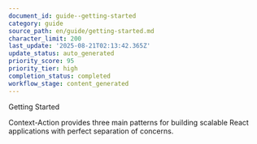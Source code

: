 ```yaml
---
document_id: guide--getting-started
category: guide
source_path: en/guide/getting-started.md
character_limit: 200
last_update: '2025-08-21T02:13:42.365Z'
update_status: auto_generated
priority_score: 95
priority_tier: high
completion_status: completed
workflow_stage: content_generated
---
```

Getting Started

Context-Action provides three main patterns for building scalable React applications with perfect separation of concerns.
